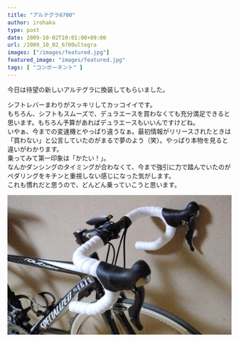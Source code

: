 ```yaml
---
title: "アルテグラ6700"
author: irohaka
type: post
date: 2009-10-02T10:01:00+09:00
url: /2009_10_02_6700ultegra
images: ["/images/featured.jpg"]
featured_image: "images/featured.jpg"
tags: [ "コンポーネント" ]
---
```


今日は待望の新しいアルテグラに換装してもらいました。
 <!--more-->

シフトレバーまわりがスッキリしてカッコイイです。  
もちろん、シフトもスムーズで、デュラエースを買わなくても充分満足できると思います。もちろん予算があればデュラエースもいいんですけどね。  
いやぁ、今までの変速機とやっぱり違うなぁ。最初情報がリリースされたときは「買わない」と公言していたのがまるで夢のよう（笑）。やっぱり本物を見ると違いがわかります。  
乗ってみて第一印象は「かたい！」。  
なんかダンシングのタイミングが合わなくて、今まで強引に力で踏んでいたのがペダリングをキチンと重視しない感じになった気がします。  
これも慣れだと思うので、どんどん乗っていこうと思います。


![ワイヤーが見えなくなってスッキリ！](images/2009_10_6800ultegra.jpg)  
